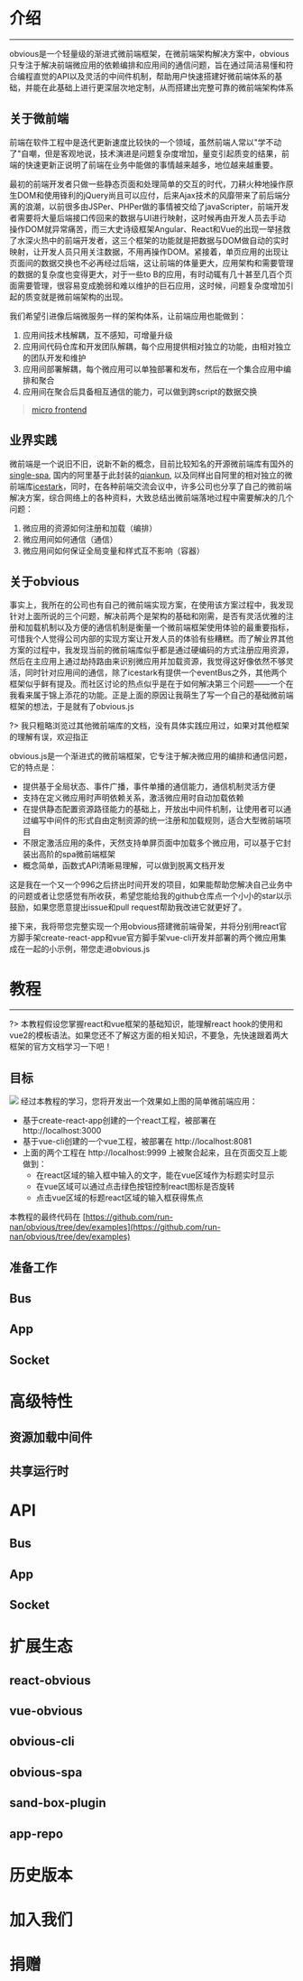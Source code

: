 # 介绍
-----------
obvious是一个轻量级的渐进式微前端框架，在微前端架构解决方案中，obvious只专注于解决前端微应用的依赖编排和应用间的通信问题，旨在通过简洁易懂和符合编程直觉的API以及灵活的中间件机制，帮助用户快速搭建好微前端体系的基础，并能在此基础上进行更深层次地定制，从而搭建出完整可靠的微前端架构体系

## 关于微前端
前端在软件工程中是迭代更新速度比较快的一个领域，虽然前端人常以"学不动了"自嘲，但是客观地说，技术演进是问题复杂度增加，量变引起质变的结果，前端的快速更新正说明了前端在业务中能做的事情越来越多，地位越来越重要。

最初的前端开发者只做一些静态页面和处理简单的交互的时代，刀耕火种地操作原生DOM和使用锋利的jQuery尚且可以应付，后来Ajax技术的风靡带来了前后端分离的浪潮，以前很多由JSPer、PHPer做的事情被交给了javaScripter，前端开发者需要将大量后端接口传回来的数据与UI进行映射，这时候再由开发人员去手动操作DOM就异常痛苦，而三大史诗级框架Angular、React和Vue的出现一举拯救了水深火热中的前端开发者，这三个框架的功能就是把数据与DOM做自动的实时映射，让开发人员只用关注数据，不用再操作DOM。紧接着，单页应用的出现让页面间的数据交换也不必再经过后端，这让前端的体量更大，应用架构和需要管理的数据的复杂度也变得更大，对于一些to B的应用，有时动辄有几十甚至几百个页面需要管理，很容易变成脆弱和难以维护的巨石应用，这时候，问题复杂度增加引起的质变就是微前端架构的出现。

我们希望引进像后端微服务一样的架构体系，让前端应用也能做到：
1. 应用间技术栈解耦，互不感知，可增量升级
2. 应用间代码仓库和开发团队解耦，每个应用提供相对独立的功能，由相对独立的团队开发和维护
3. 应用间部署解耦，每个微应用可以单独部署和发布，然后在一个集合应用中编排和聚合
4. 应用间在聚合后具备相互通信的能力，可以做到跨script的数据交换

> [micro frontend](https://martinfowler.com/articles/micro-frontends.html)

## 业界实践
微前端是一个说旧不旧，说新不新的概念，目前比较知名的开源微前端库有国外的[single-spa](https://single-spa.js.org/), 国内的阿里基于此封装的[qiankun](https://qiankun.umijs.org/zh/guide), 以及同样出自阿里的相对独立的微前端库[icestark](https://ice.work/docs/icestark/about)，同时，在各种前端交流会议中，许多公司也分享了自己的微前端解决方案，综合网络上的各种资料，大致总结出微前端落地过程中需要解决的几个问题：

1. 微应用的资源如何注册和加载（编排）
2. 微应用间如何通信（通信）
3. 微应用间如何保证全局变量和样式互不影响（容器）

## 关于obvious
事实上，我所在的公司也有自己的微前端实现方案，在使用该方案过程中，我发现针对上面所说的三个问题，解决前两个是架构的基础和刚需，是否有灵活优雅的注册和加载机制以及方便的通信机制是衡量一个微前端框架使用体验的最重要指标，可惜我个人觉得公司内部的实现方案让开发人员的体验有些糟糕。而了解业界其他方案的过程中，我发现当前的微前端库似乎都是通过硬编码的方式注册应用资源，然后在主应用上通过劫持路由来识别微应用并加载资源，我觉得这好像依然不够灵活，同时针对应用间的通信，除了icestark有提供一个eventBus之外，其他两个框架似乎鲜有提及。而社区讨论的热点似乎是在于如何解决第三个问题——一个在我看来属于锦上添花的功能。正是上面的原因让我萌生了写一个自己的基础微前端框架的想法，于是就有了obvious.js

?> 我只粗略浏览过其他微前端库的文档，没有具体实践应用过，如果对其他框架的理解有误，欢迎指正

obvious.js是一个渐进式的微前端框架，它专注于解决微应用的编排和通信问题，它的特点是：
- 提供基于全局状态、事件广播，事件单播的通信能力，通信机制灵活方便
- 支持在定义微应用时声明依赖关系，激活微应用时自动加载依赖
- 在提供静态配置资源路径能力的基础上，开放出中间件机制，让使用者可以通过编写中间件的形式自由定制资源的统一注册和加载规则，适合大型微前端项目
- 不限定激活应用的条件，天然支持单屏页面中加载多个微应用，可以基于它封装出高阶的spa微前端框架
- 概念简单，函数式API清晰易理解，可以做到脱离文档开发

这是我在一个又一个996之后挤出时间开发的项目，如果能帮助您解决自己业务中的问题或者让您感觉有所收获，希望您能给我的github仓库点一个小小的star以示鼓励，如果您愿意提出issue和pull request帮助我改进它就更好了。

接下来，我将带您完整实现一个用obvious搭建微前端骨架，并将分别用react官方脚手架create-react-app和vue官方脚手架vue-cli开发并部署的两个微应用集成在一起的小示例，带您走进obvious.js


# 教程
---------
?> 本教程假设您掌握react和vue框架的基础知识，能理解react hook的使用和vue2的模板语法。如果您还不了解这方面的相关知识，不要急，先快速跟着两大框架的官方文档学习一下吧！

## 目标
![](_media/tutorial-target.gif)
经过本教程的学习，您将开发出一个效果如上图的简单微前端应用：
- 基于create-react-app创建的一个react工程，被部署在 http://localhost:3000
- 基于vue-cli创建的一个vue工程，被部署在 http://localhost:8081
- 上面的两个工程在 http://localhost:9999 上被聚合起来，且在页面交互上能做到：
    - 在react区域的输入框中输入的文字，能在vue区域作为标题实时显示
    - 在vue区域可以通过点击绿色按钮控制react图标是否旋转
    - 点击vue区域的标题react区域的输入框获得焦点

本教程的最终代码在 [https://github.com/run-nan/obvious/tree/dev/examples](https://github.com/run-nan/obvious/tree/dev/examples)

## 准备工作

## Bus
## App
## Socket

# 高级特性
## 资源加载中间件
## 共享运行时

# API
## Bus
## App
## Socket

# 扩展生态
## react-obvious
## vue-obvious
## obvious-cli
## obvious-spa
## sand-box-plugin
## app-repo

# 历史版本

# 加入我们

# 捐赠